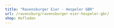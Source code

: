 ```yaml
---
title: "Ravensburger Eier - Hespeler GBR"
url: /ravensburg/ravensburger-eier-hespeler-gbr/
shop: Hofladen
---
```


